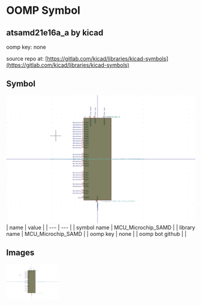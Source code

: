 # OOMP Symbol  
## atsamd21e16a_a  by kicad  
  
oomp key: none  
  
source repo at: [https://gitlab.com/kicad/libraries/kicad-symbols](https://gitlab.com/kicad/libraries/kicad-symbols)  
## Symbol  
  
[![working.png](working_600.png)](working.png)  
| name | value | 
| --- | --- | 
| symbol name | MCU_Microchip_SAMD | 
| library name | MCU_Microchip_SAMD | 
| oomp key | none | 
| oomp bot github |  | 
## Images  
  
[![working.png](working_140.png)](working.png)  
